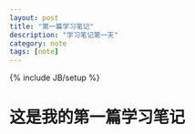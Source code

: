 ```yaml
---
layout: post
title: "第一篇学习笔记"
description: "学习笔记第一天"
category: note
tags: [note]
---
```

{% include JB/setup %}
# 这是我的第一篇学习笔记